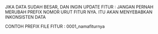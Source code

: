 JIKA DATA SUDAH BESAR, DAN INGIN UPDATE FITUR :
JANGAN PERNAH MERUBAH PREFIX NOMOR URUT FITUR NYA. ITU AKAN MENYEBABKAN INKONSISTEN DATA

CONTOH PREFIX FILE FITUR : 0001_namafiturnya